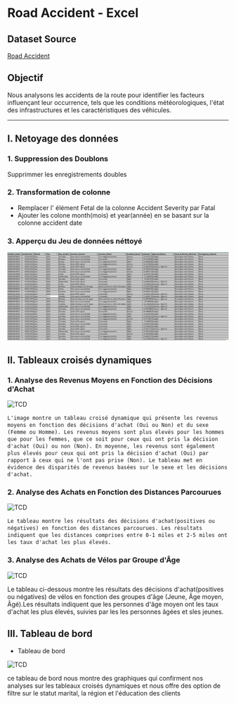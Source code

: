 # Road Accident - Excel

## Dataset Source
[Road Accident](https://docs.google.com/spreadsheets/d/1R_uaoZL18nRbqC_MULVne90h3SdRbAyn/edit?rtpof=true&sd=true&pli=1&gid=1319047066#gid=1319047066)

## Objectif
Nous analysons les accidents de la route pour identifier les facteurs influençant leur occurrence, tels que les conditions météorologiques, l'état des infrastructures et les caractéristiques des véhicules.

---
## I.  Netoyage des données 

### 1. Suppression des Doublons
Supprimmer les enregistrements doubles
### 2. Transformation de colonne
 - Remplacer l' élément Fetal de la colonne Accident Severity par Fatal
 - Ajouter les colone month(mois) et year(année) en se basant sur la colonne accident date

 ### 3. Apperçu du Jeu de données néttoyé

![data sheet](road_accident_data_sheet.png)
 ## II. Tableaux croisés dynamiques 
 ### 1. Analyse des Revenus Moyens en Fonction des Décisions d'Achat

 ![TCD](avg_income_gender.png)

    L'image montre un tableau croisé dynamique qui présente les revenus moyens en fonction des décisions d'achat (Oui ou Non) et du sexe (Femme ou Homme). Les revenus moyens sont plus élevés pour les hommes que pour les femmes, que ce soit pour ceux qui ont pris la décision d'achat (Oui) ou non (Non). En moyenne, les revenus sont également plus élevés pour ceux qui ont pris la décision d'achat (Oui) par rapport à ceux qui ne l'ont pas prise (Non). Le tableau met en évidence des disparités de revenus basées sur le sexe et les décisions d'achat.

 ### 2. Analyse des Achats en Fonction des Distances Parcourues

 ![TCD](count_purchased_bike.png)


    Le tableau montre les résultats des décisions d'achat(positives ou négatives) en fonction des distances parcourues. Les résultats indiquent que les distances comprises entre 0-1 miles et 2-5 miles ont les taux d'achat les plus élevés.

 ### 3. Analyse des Achats de Vélos par Groupe d'Âge

 ![TCD](count_purchased_bike_1.png)

   Le tableau ci-dessous montre les résultats des décisions d'achat(positives ou négatives) de vélos en fonction des groupes d'âge (Jeune, Âge moyen, Âgé).Les résultats indiquent que les personnes d'âge moyen ont les taux d'achat les plus élevés, suivies par les les personnes âgées et sles jeunes.

 ## III. Tableau de bord 

 - Tableau de bord

 ![TCD](bike_dashbord.png)

 ce tableau de bord nous montre des graphiques qui confirment nos analyses sur les tableaux croisés dynamiques et nous offre des option de filtre sur le statut marital, la région et l'éducation des clients